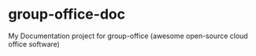 group-office-doc
================

My Documentation project for group-office (awesome open-source cloud office software)

